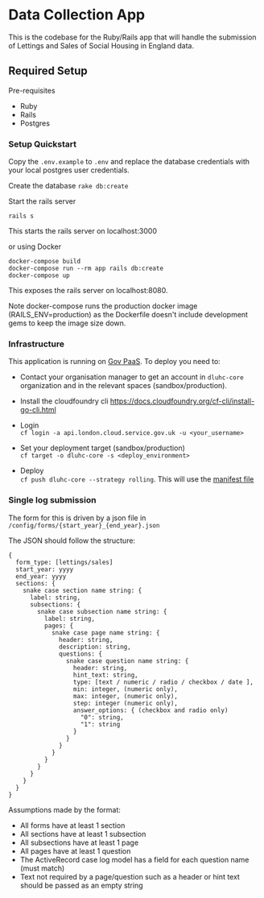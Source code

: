 # Data Collection App
This is the codebase for the Ruby/Rails app that will handle the submission of Lettings and Sales of Social Housing in England data.

## Required Setup

Pre-requisites

- Ruby
- Rails
- Postgres


### Setup Quickstart

Copy the `.env.example` to `.env` and replace the database credentials with your local postgres user credentials.

Create the database
`rake db:create`

Start the rails server
```
rails s
```
This starts the rails server on localhost:3000

or using Docker

```
docker-compose build
docker-compose run --rm app rails db:create
docker-compose up
```

This exposes the rails server on localhost:8080.

Note docker-compose runs the production docker image (RAILS_ENV=production) as the Dockerfile doesn't include development gems to keep the image size down.


### Infrastructure

This application is running on [Gov PaaS](https://www.cloud.service.gov.uk/). To deploy you need to:

- Contact your organisation manager to get an account in `dluhc-core` organization and in the relevant spaces (sandbox/production).
- Install the cloudfoundry cli https://docs.cloudfoundry.org/cf-cli/install-go-cli.html

- Login <br/>
`cf login -a api.london.cloud.service.gov.uk -u <your_username>`

- Set your deployment target (sandbox/production) <br/>
`cf target -o dluhc-core -s <deploy_environment>`

- Deploy <br/>
`cf push dluhc-core --strategy rolling`. This will use the [manifest file](manifest.yml)


### Single log submission

The form for this is driven by a json file in `/config/forms/{start_year}_{end_year}.json`

The JSON should follow the structure:

```
{
  form_type: [lettings/sales]
  start_year: yyyy
  end_year: yyyy
  sections: {
    snake case section name string: {
      label: string,
      subsections: {
        snake case subsection name string: {
          label: string,
          pages: {
            snake case page name string: {
              header: string,
              description: string,
              questions: {
                snake case question name string: {
                  header: string,
                  hint_text: string,
                  type: [text / numeric / radio / checkbox / date ],
                  min: integer, (numeric only),
                  max: integer, (numeric only),
                  step: integer (numeric only),
                  answer_options: { (checkbox and radio only)
                    "0": string,
                    "1": string
                  }
                }
              }
            }
          }
        }
      }
    }
  }
}
```

Assumptions made by the format:

- All forms have at least 1 section
- All sections have at least 1 subsection
- All subsections have at least 1 page
- All pages have at least 1 question
- The ActiveRecord case log model has a field for each question name (must match)
- Text not required by a page/question such as a header or hint text should be passed as an empty string
